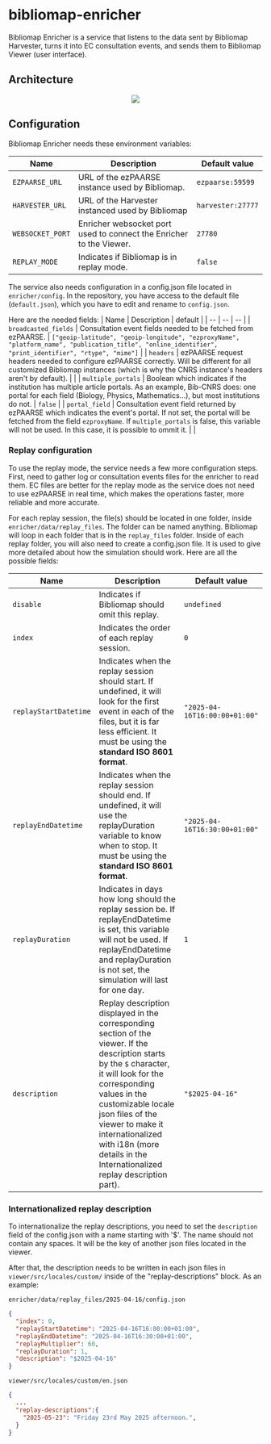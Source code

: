 # bibliomap-enricher

Bibliomap Enricher is a service that listens to the data sent by Bibliomap Harvester, turns it into EC consultation events, and sends them to Bibliomap Viewer (user interface).

## Architecture

<p align="center">
<img src="https://github.com/user-attachments/assets/74ddb927-b6b6-4e55-b3af-243983654e5c" />
</p>

## Configuration

Bibliomap Enricher needs these environment variables:

| Name | Description | Default value |
| -- | -- | -- |
| `EZPAARSE_URL` | URL of the ezPAARSE instance used by Bibliomap. | `ezpaarse:59599` |
| `HARVESTER_URL` | URL of the Harvester instanced used by Bibliomap | `harvester:27777` |
| `WEBSOCKET_PORT` | Enricher websocket port used to connect the Enricher to the Viewer. | `27780` |
| `REPLAY_MODE` | Indicates if Bibliomap is in replay mode. | `false` |

The service also needs configuration in a config.json file located in `enricher/config`. In the repository, you have access to the default file (`default.json`), which you have to edit and rename to `config.json`.

Here are the needed fields:
| Name | Description | default |
| -- | -- | -- |
| `broadcasted_fields` | Consultation event fields needed to be fetched from ezPAARSE. | `["geoip-latitude", "geoip-longitude", "ezproxyName", "platform_name", "publication_title", "online_identifier", "print_identifier", "rtype", "mime"]` |
| `headers` | ezPAARSE request headers needed to configure ezPAARSE correctly. Will be different for all customized Bibliomap instances (which is why the CNRS instance's headers aren't by default). |  |
| `multiple_portals` | Boolean which indicates if the institution has multiple article portals. As an example, Bib-CNRS does: one portal for each field (Biology, Physics, Mathematics...), but most institutions do not. | `false` |
| `portal_field` | Consultation event field returned by ezPAARSE which indicates the event's portal. If not set, the portal will be fetched from the field `ezproxyName`. If `multiple_portals` is false, this variable will not be used. In this case, it is possible to ommit it. |  |

### Replay configuration

To use the replay mode, the service needs a few more configuration steps. First, need to gather log or consultation events files for the enricher to read them. EC files are better for the replay mode as the service does not need to use ezPAARSE in real time, which makes the operations faster, more reliable and more accurate.

For each replay session, the file(s) should be located in one folder, inside `enricher/data/replay_files`. The folder can be named anything. Bibliomap will loop in each folder that is in the `replay_files` folder. Inside of each replay folder, you will also need to create a config.json file. It is used to give more detailed about how the simulation should work. Here are all the possible fields:

| Name | Description | Default value |
| -- | -- | -- |
| `disable` | Indicates if Bibliomap should omit this replay. | `undefined` |
| `index` | Indicates the order of each replay session. | `0` |
| `replayStartDatetime` | Indicates when the replay session should start. If undefined, it will look for the first event in each of the files, but it is far less efficient. It must be using the __standard ISO 8601 format__. | `"2025-04-16T16:00:00+01:00"` |
| `replayEndDatetime` | Indicates when the replay session should end. If undefined, it will use the replayDuration variable to know when to stop. It must be using the __standard ISO 8601 format__. | `"2025-04-16T16:30:00+01:00"` |
| `replayDuration` | Indicates in days how long should the replay session be. If replayEndDatetime is set, this variable will not be used. If replayEndDatetime and replayDuration is not set, the simulation will last for one day. | `1` |
| `description` | Replay description displayed in the corresponding section of the viewer. If the description starts by the `$` character, it will look for the corresponding values in the customizable locale json files of the viewer to make it internationalized with i18n (more details in the Internationalized replay description part). | `"$2025-04-16"` |

### Internationalized replay description

To internationalize the replay descriptions, you need to set the `description` field of the config.json with a name starting with '$'. The name should not contain any spaces. It will be the key of another json files located in the viewer.

After that, the description needs to be written in each json files in `viewer/src/locales/custom/` inside of the "replay-descriptions" block. As an example:

`enricher/data/replay_files/2025-04-16/config.json`
```json
{
  "index": 0,
  "replayStartDatetime": "2025-04-16T16:00:00+01:00",
  "replayEndDatetime": "2025-04-16T16:30:00+01:00",
  "replayMultiplier": 60,
  "replayDuration": 1,
  "description": "$2025-04-16"
}
```

`viewer/src/locales/custom/en.json`
```json
{
  ...
  "replay-descriptions":{
    "2025-05-23": "Friday 23rd May 2025 afternoon.",
  }
}
```
